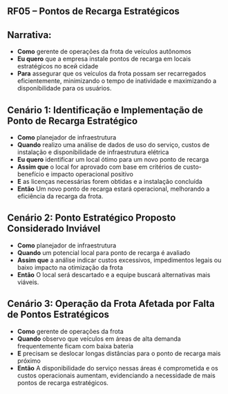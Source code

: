 ## RF05 – Pontos de Recarga Estratégicos

## Narrativa:

-   **Como** gerente de operações da frota de veículos autônomos
-   **Eu quero** que a empresa instale pontos de recarga em locais estratégicos по всей cidade
-   **Para** assegurar que os veículos da frota possam ser recarregados eficientemente, minimizando o tempo de inatividade e maximizando a disponibilidade para os usuários.

## Cenário 1: Identificação e Implementação de Ponto de Recarga Estratégico

-   **Como** planejador de infraestrutura
-   **Quando** realizo uma análise de dados de uso do serviço, custos de instalação e disponibilidade de infraestrutura elétrica
-   **Eu quero** identificar um local ótimo para um novo ponto de recarga
-   **Assim que** o local for aprovado com base em critérios de custo-benefício e impacto operacional positivo
-   **E** as licenças necessárias forem obtidas e a instalação concluída
-   **Então** Um novo ponto de recarga estará operacional, melhorando a eficiência da recarga da frota.

## Cenário 2: Ponto Estratégico Proposto Considerado Inviável

-   **Como** planejador de infraestrutura
-   **Quando** um potencial local para ponto de recarga é avaliado
-   **Assim que** a análise indicar custos excessivos, impedimentos legais ou baixo impacto na otimização da frota
-   **Então** O local será descartado e a equipe buscará alternativas mais viáveis.

## Cenário 3: Operação da Frota Afetada por Falta de Pontos Estratégicos

-   **Como** gerente de operações da frota
-   **Quando** observo que veículos em áreas de alta demanda frequentemente ficam com baixa bateria
-   **E** precisam se deslocar longas distâncias para o ponto de recarga mais próximo
-   **Então** A disponibilidade do serviço nessas áreas é comprometida e os custos operacionais aumentam, evidenciando a necessidade de mais pontos de recarga estratégicos.
